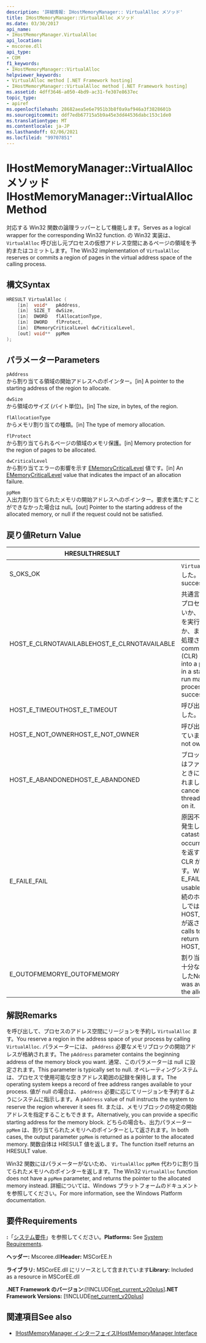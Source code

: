```yaml
---
description: '詳細情報: IHostMemoryManager:: VirtualAlloc メソッド'
title: IHostMemoryManager::VirtualAlloc メソッド
ms.date: 03/30/2017
api_name:
- IHostMemoryManager.VirtualAlloc
api_location:
- mscoree.dll
api_type:
- COM
f1_keywords:
- IHostMemoryManager::VirtualAlloc
helpviewer_keywords:
- VirtualAlloc method [.NET Framework hosting]
- IHostMemoryManager::VirtualAlloc method [.NET Framework hosting]
ms.assetid: 4dff3646-a050-4bd9-ac31-fe307e8637ec
topic_type:
- apiref
ms.openlocfilehash: 28682aea5e6e7951b3b8f0a9af946a3f3828601b
ms.sourcegitcommit: ddf7edb67715a5b9a45e3dd44536dabc153c1de0
ms.translationtype: MT
ms.contentlocale: ja-JP
ms.lasthandoff: 02/06/2021
ms.locfileid: "99707851"
---
```

# <a name="ihostmemorymanagervirtualalloc-method"></a><span data-ttu-id="878cc-103">IHostMemoryManager::VirtualAlloc メソッド</span><span class="sxs-lookup"><span data-stu-id="878cc-103">IHostMemoryManager::VirtualAlloc Method</span></span>

<span data-ttu-id="878cc-104">対応する Win32 関数の論理ラッパーとして機能します。</span><span class="sxs-lookup"><span data-stu-id="878cc-104">Serves as a logical wrapper for the corresponding Win32 function.</span></span> <span data-ttu-id="878cc-105">の Win32 実装は、 `VirtualAlloc` 呼び出し元プロセスの仮想アドレス空間にあるページの領域を予約またはコミットします。</span><span class="sxs-lookup"><span data-stu-id="878cc-105">The Win32 implementation of `VirtualAlloc` reserves or commits a region of pages in the virtual address space of the calling process.</span></span>  
  
## <a name="syntax"></a><span data-ttu-id="878cc-106">構文</span><span class="sxs-lookup"><span data-stu-id="878cc-106">Syntax</span></span>  
  
```cpp  
HRESULT VirtualAlloc (  
    [in]  void*   pAddress,  
    [in]  SIZE_T  dwSize,  
    [in]  DWORD   flAllocationType,  
    [in]  DWORD   flProtect,  
    [in]  EMemoryCriticalLevel dwCriticalLevel,  
    [out] void**  ppMem  
);  
```  
  
## <a name="parameters"></a><span data-ttu-id="878cc-107">パラメーター</span><span class="sxs-lookup"><span data-stu-id="878cc-107">Parameters</span></span>  

 `pAddress`  
 <span data-ttu-id="878cc-108">から割り当てる領域の開始アドレスへのポインター。</span><span class="sxs-lookup"><span data-stu-id="878cc-108">[in] A pointer to the starting address of the region to allocate.</span></span>  
  
 `dwSize`  
 <span data-ttu-id="878cc-109">から領域のサイズ (バイト単位)。</span><span class="sxs-lookup"><span data-stu-id="878cc-109">[in] The size, in bytes, of the region.</span></span>  
  
 `flAllocationType`  
 <span data-ttu-id="878cc-110">からメモリ割り当ての種類。</span><span class="sxs-lookup"><span data-stu-id="878cc-110">[in] The type of memory allocation.</span></span>  
  
 `flProtect`  
 <span data-ttu-id="878cc-111">から割り当てられるページの領域のメモリ保護。</span><span class="sxs-lookup"><span data-stu-id="878cc-111">[in] Memory protection for the region of pages to be allocated.</span></span>  
  
 `dwCriticalLevel`  
 <span data-ttu-id="878cc-112">から割り当てエラーの影響を示す [EMemoryCriticalLevel](ememorycriticallevel-enumeration.md) 値です。</span><span class="sxs-lookup"><span data-stu-id="878cc-112">[in] An [EMemoryCriticalLevel](ememorycriticallevel-enumeration.md) value that indicates the impact of an allocation failure.</span></span>  
  
 `ppMem`  
 <span data-ttu-id="878cc-113">入出力割り当てられたメモリの開始アドレスへのポインター。要求を満たすことができなかった場合は null。</span><span class="sxs-lookup"><span data-stu-id="878cc-113">[out] Pointer to the starting address of the allocated memory, or null if the request could not be satisfied.</span></span>  
  
## <a name="return-value"></a><span data-ttu-id="878cc-114">戻り値</span><span class="sxs-lookup"><span data-stu-id="878cc-114">Return Value</span></span>  
  
|<span data-ttu-id="878cc-115">HRESULT</span><span class="sxs-lookup"><span data-stu-id="878cc-115">HRESULT</span></span>|<span data-ttu-id="878cc-116">説明</span><span class="sxs-lookup"><span data-stu-id="878cc-116">Description</span></span>|  
|-------------|-----------------|  
|<span data-ttu-id="878cc-117">S_OK</span><span class="sxs-lookup"><span data-stu-id="878cc-117">S_OK</span></span>|<span data-ttu-id="878cc-118">`VirtualAlloc` 正常に返されました。</span><span class="sxs-lookup"><span data-stu-id="878cc-118">`VirtualAlloc` returned successfully.</span></span>|  
|<span data-ttu-id="878cc-119">HOST_E_CLRNOTAVAILABLE</span><span class="sxs-lookup"><span data-stu-id="878cc-119">HOST_E_CLRNOTAVAILABLE</span></span>|<span data-ttu-id="878cc-120">共通言語ランタイム (CLR) がプロセスに読み込まれていないか、CLR がマネージコードを実行できない状態であるか、または呼び出しが正常に処理されていません。</span><span class="sxs-lookup"><span data-stu-id="878cc-120">The common language runtime (CLR) has not been loaded into a process, or the CLR is in a state in which it cannot run managed code or process the call successfully.</span></span>|  
|<span data-ttu-id="878cc-121">HOST_E_TIMEOUT</span><span class="sxs-lookup"><span data-stu-id="878cc-121">HOST_E_TIMEOUT</span></span>|<span data-ttu-id="878cc-122">呼び出しがタイムアウトしました。</span><span class="sxs-lookup"><span data-stu-id="878cc-122">The call timed out.</span></span>|  
|<span data-ttu-id="878cc-123">HOST_E_NOT_OWNER</span><span class="sxs-lookup"><span data-stu-id="878cc-123">HOST_E_NOT_OWNER</span></span>|<span data-ttu-id="878cc-124">呼び出し元がロックを所有していません。</span><span class="sxs-lookup"><span data-stu-id="878cc-124">The caller does not own the lock.</span></span>|  
|<span data-ttu-id="878cc-125">HOST_E_ABANDONED</span><span class="sxs-lookup"><span data-stu-id="878cc-125">HOST_E_ABANDONED</span></span>|<span data-ttu-id="878cc-126">ブロックされたスレッドまたはファイバーが待機しているときに、イベントが取り消されました。</span><span class="sxs-lookup"><span data-stu-id="878cc-126">An event was canceled while a blocked thread or fiber was waiting on it.</span></span>|  
|<span data-ttu-id="878cc-127">E_FAIL</span><span class="sxs-lookup"><span data-stu-id="878cc-127">E_FAIL</span></span>|<span data-ttu-id="878cc-128">原因不明の致命的なエラーが発生しました。</span><span class="sxs-lookup"><span data-stu-id="878cc-128">An unknown catastrophic failure occurred.</span></span> <span data-ttu-id="878cc-129">メソッドが E_FAIL を返すと、そのプロセス内で CLR が使用できなくなります。</span><span class="sxs-lookup"><span data-stu-id="878cc-129">When a method returns E_FAIL, the CLR is no longer usable within the process.</span></span> <span data-ttu-id="878cc-130">後続のホストメソッドの呼び出しでは HOST_E_CLRNOTAVAILABLE が返されます。</span><span class="sxs-lookup"><span data-stu-id="878cc-130">Subsequent calls to hosting methods return HOST_E_CLRNOTAVAILABLE.</span></span>|  
|<span data-ttu-id="878cc-131">E_OUTOFMEMORY</span><span class="sxs-lookup"><span data-stu-id="878cc-131">E_OUTOFMEMORY</span></span>|<span data-ttu-id="878cc-132">割り当て要求を完了するのに十分なメモリがありませんでした</span><span class="sxs-lookup"><span data-stu-id="878cc-132">Not enough memory was available to complete the allocation request</span></span>|  
  
## <a name="remarks"></a><span data-ttu-id="878cc-133">解説</span><span class="sxs-lookup"><span data-stu-id="878cc-133">Remarks</span></span>  

 <span data-ttu-id="878cc-134">を呼び出して、プロセスのアドレス空間にリージョンを予約し `VirtualAlloc` ます。</span><span class="sxs-lookup"><span data-stu-id="878cc-134">You reserve a region in the address space of your process by calling `VirtualAlloc`.</span></span> <span data-ttu-id="878cc-135">パラメーターには、 `pAddress` 必要なメモリブロックの開始アドレスが格納されます。</span><span class="sxs-lookup"><span data-stu-id="878cc-135">The `pAddress` parameter contains the beginning address of the memory block you want.</span></span> <span data-ttu-id="878cc-136">通常、このパラメーターは null に設定されます。</span><span class="sxs-lookup"><span data-stu-id="878cc-136">This parameter is typically set to null.</span></span> <span data-ttu-id="878cc-137">オペレーティングシステムは、プロセスで使用可能な空きアドレス範囲の記録を保持します。</span><span class="sxs-lookup"><span data-stu-id="878cc-137">The operating system keeps a record of free address ranges available to your process.</span></span> <span data-ttu-id="878cc-138">値が null の場合は、 `pAddress` 必要に応じてリージョンを予約するようにシステムに指示します。</span><span class="sxs-lookup"><span data-stu-id="878cc-138">A `pAddress` value of null instructs the system to reserve the region wherever it sees fit.</span></span> <span data-ttu-id="878cc-139">または、メモリブロックの特定の開始アドレスを指定することもできます。</span><span class="sxs-lookup"><span data-stu-id="878cc-139">Alternatively, you can provide a specific starting address for the memory block.</span></span> <span data-ttu-id="878cc-140">どちらの場合も、出力パラメーター `ppMem` は、割り当てられたメモリへのポインターとして返されます。</span><span class="sxs-lookup"><span data-stu-id="878cc-140">In both cases, the output parameter `ppMem` is returned as a pointer to the allocated memory.</span></span> <span data-ttu-id="878cc-141">関数自体は HRESULT 値を返します。</span><span class="sxs-lookup"><span data-stu-id="878cc-141">The function itself returns an HRESULT value.</span></span>  
  
 <span data-ttu-id="878cc-142">Win32 関数にはパラメーターがないため、 `VirtualAlloc` `ppMem` 代わりに割り当てられたメモリへのポインターを返します。</span><span class="sxs-lookup"><span data-stu-id="878cc-142">The Win32 `VirtualAlloc` function does not have a `ppMem` parameter, and returns the pointer to the allocated memory instead.</span></span> <span data-ttu-id="878cc-143">詳細については、Windows プラットフォームのドキュメントを参照してください。</span><span class="sxs-lookup"><span data-stu-id="878cc-143">For more information, see the Windows Platform documentation.</span></span>  
  
## <a name="requirements"></a><span data-ttu-id="878cc-144">要件</span><span class="sxs-lookup"><span data-stu-id="878cc-144">Requirements</span></span>  

 <span data-ttu-id="878cc-145">**:**「[システム要件](../../get-started/system-requirements.md)」を参照してください。</span><span class="sxs-lookup"><span data-stu-id="878cc-145">**Platforms:** See [System Requirements](../../get-started/system-requirements.md).</span></span>  
  
 <span data-ttu-id="878cc-146">**ヘッダー:** Mscoree.dll</span><span class="sxs-lookup"><span data-stu-id="878cc-146">**Header:** MSCorEE.h</span></span>  
  
 <span data-ttu-id="878cc-147">**ライブラリ:** MSCorEE.dll にリソースとして含まれています</span><span class="sxs-lookup"><span data-stu-id="878cc-147">**Library:** Included as a resource in MSCorEE.dll</span></span>  
  
 <span data-ttu-id="878cc-148">**.NET Framework のバージョン:**[!INCLUDE[net_current_v20plus](../../../../includes/net-current-v20plus-md.md)]</span><span class="sxs-lookup"><span data-stu-id="878cc-148">**.NET Framework Versions:** [!INCLUDE[net_current_v20plus](../../../../includes/net-current-v20plus-md.md)]</span></span>  
  
## <a name="see-also"></a><span data-ttu-id="878cc-149">関連項目</span><span class="sxs-lookup"><span data-stu-id="878cc-149">See also</span></span>

- [<span data-ttu-id="878cc-150">IHostMemoryManager インターフェイス</span><span class="sxs-lookup"><span data-stu-id="878cc-150">IHostMemoryManager Interface</span></span>](ihostmemorymanager-interface.md)
